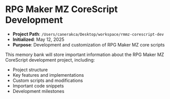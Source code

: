 # RPG Maker MZ CoreScript Development

- **Project Path**: `/Users/canerakca/Desktop/workspace/rmmz-corescript-dev`
- **Initialized**: May 12, 2025
- **Purpose**: Development and customization of RPG Maker MZ core scripts

This memory bank will store important information about the RPG Maker MZ CoreScript development project, including:
- Project structure
- Key features and implementations
- Custom scripts and modifications
- Important code snippets
- Development milestones